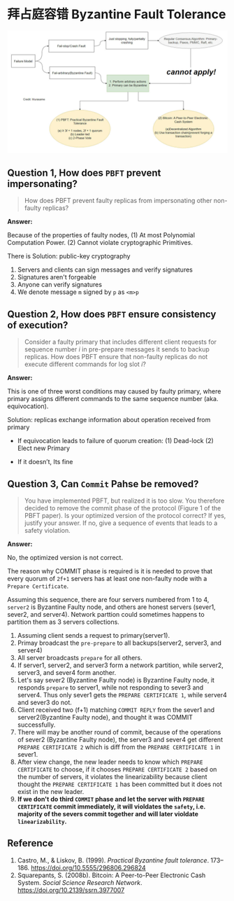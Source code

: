 # 拜占庭容错 Byzantine Fault Tolerance

![image-20240510015222164](./06-byzantine-fault-tolerance.assets/image-20240510015222164.png)

## Question 1, How does `PBFT` prevent impersonating?

> How does PBFT prevent faulty replicas from impersonating other non-faulty replicas?

**Answer:**

Because of the properties of faulty nodes, (1) At most Polynomial Computation Power. (2) Cannot violate cryptographic Primitives.

There is Solution: public-key cryptography

1. Servers and clients can sign messages and verify signatures
2. Signatures aren't forgeable
3. Anyone can verify signatures
4. We denote message `m` signed by `p` as `<m>p`

## Question 2, How does `PBFT` ensure consistency of execution?

> Consider a faulty primary that includes different client requests for sequence number *i* in pre-prepare messages it sends to backup replicas. How does PBFT ensure that non-faulty replicas do not execute different commands for log slot *i*?

**Answer:**

This is one of three worst conditions may caused by faulty primary, where primary assigns different commands to the same sequence number (aka. equivocation).

Solution: replicas exchange information about operation received from primary

- If equivocation leads to failure of quorum creation: (1) Dead-lock (2) Elect new Primary

- If it doesn’t, Its fine

## Question 3, Can `Commit` Pahse be removed?

> You have implemented PBFT, but realized it is too slow. You therefore decided to remove the commit phase of the protocol (Figure 1 of the PBFT paper). Is your optimized version of the protocol correct? If yes, justify your answer. If no, give a sequence of events that leads to a safety violation.

**Answer:**

No, the optimized version is not correct.

The reason why COMMIT phase is required is it is needed to prove that every quorum of `2f+1` servers has at least one non-faulty node with a `Prepare Certificate`.

Assuming this sequence, there are four servers numbered from 1 to 4, `server2` is Byzantine Faulty node, and others are honest servers (sever1, sever2, and server4). Network parttion could sometimes happens to partition them as 3 servers collections.

1. Assuming client sends a request to primary(server1).
2. Primay broadcast the `pre-prepare` to all backups(server2, server3, and server4)
3. All server broadcasts `prepare` for all others.
4. If server1, server2, and server3 form a network partition, while server2, server3, and sever4 form another.
5. Let's say sever2 (Byzantine Faulty node) is Byzantine Faulty node, it responds `prepare` to server1, while not responding to sever3 and server4. Thus only sever1 gets the `PREPARE CERTIFICATE 1`, while server4 and sever3 do not.
6. Client received two (f+1) matching `COMMIT REPLY` from the sever1 and server2(Byzantine Faulty node), and thought it was COMMIT successfully.
7. There will may be another round of commit, because of the operations of sever2 (Byzantine Faulty node), the server3 and sever4 get different `PREPARE CERTIFICATE 2` which is diff from the `PREPARE CERTIFICATE 1` in sever1.
8. After view change, the new leader needs to know which `PREPARE CERTIFICATE` to choose, if it chooses `PREPARE CERTIFICATE 2` based on the number of servers, it violates the linearizability because client thought the `PREPARE CERTIFICATE 1` has been committed but it does not exist in the new leader.
9. **If we don't do third `COMMIT` phase and let the server with `PREPARE CERTIFICATE` commit immediately, it will violdates the `safety`, i.e. majority of the severs commit together and will later violdate `linearizability`.**

## Reference

1. Castro, M., & Liskov, B. (1999). *Practical Byzantine fault tolerance*. 173–186. https://doi.org/10.5555/296806.296824
2. Squarepants, S. (2008b). Bitcoin: A Peer-to-Peer Electronic Cash System. *Social Science Research Network*. https://doi.org/10.2139/ssrn.3977007